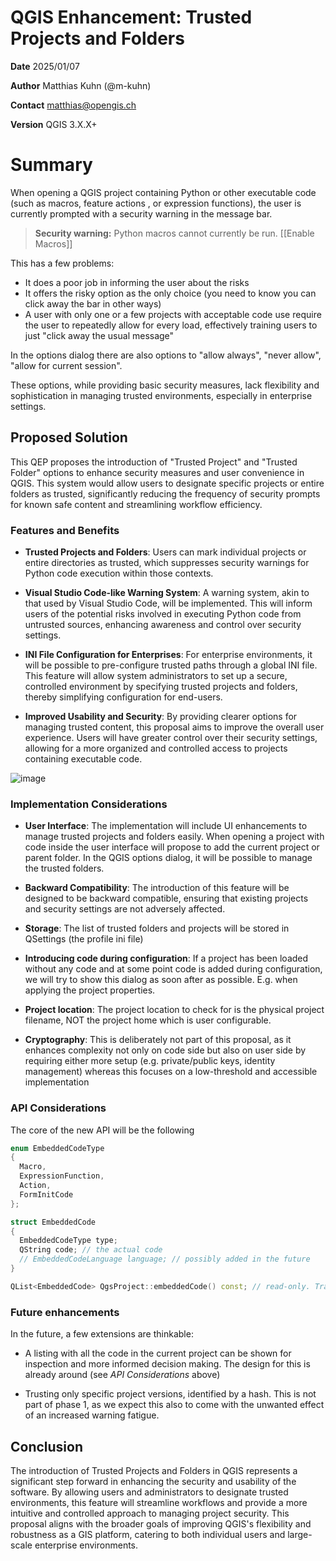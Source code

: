 # QGIS Enhancement: Trusted Projects and Folders

**Date** 2025/01/07

**Author** Matthias Kuhn (@m-kuhn)

**Contact** matthias@opengis.ch

**Version** QGIS 3.X.X+

# Summary

When opening a QGIS project containing Python or other executable code (such as macros, feature actions , or expression functions), the user is currently prompted with a security warning in the message bar.

> **Security warning:** Python macros cannot currently be run. [[Enable Macros]]

This has a few problems:

 - It does a poor job in informing the user about the risks
 - It offers the risky option as the only choice (you need to know you can click away the bar in other ways)
 - A user with only one or a few projects with acceptable code use require the user to repeatedly allow for every load, effectively training users to just "click away the usual message"

In the options dialog there are also options to "allow always", "never allow", "allow for current session".

These options, while providing basic security measures, lack flexibility and sophistication in managing trusted environments, especially in enterprise settings.

## Proposed Solution

This QEP proposes the introduction of "Trusted Project" and "Trusted Folder" options to enhance security measures and user convenience in QGIS. This system would allow users to designate specific projects or entire folders as trusted, significantly reducing the frequency of security prompts for known safe content and streamlining workflow efficiency.

### Features and Benefits

- **Trusted Projects and Folders**: Users can mark individual projects or entire directories as trusted, which suppresses security warnings for Python code execution within those contexts.
  
- **Visual Studio Code-like Warning System**: A warning system, akin to that used by Visual Studio Code, will be implemented. This will inform users of the potential risks involved in executing Python code from untrusted sources, enhancing awareness and control over security settings.

- **INI File Configuration for Enterprises**: For enterprise environments, it will be possible to pre-configure trusted paths through a global INI file. This feature will allow system administrators to set up a secure, controlled environment by specifying trusted projects and folders, thereby simplifying configuration for end-users.

- **Improved Usability and Security**: By providing clearer options for managing trusted content, this proposal aims to improve the overall user experience. Users will have greater control over their security settings, allowing for a more organized and controlled access to projects containing executable code.

![image](https://github.com/qgis/QGIS-Enhancement-Proposals/assets/588407/b1cc5070-d82c-4b10-a763-7a9f634121bf)


### Implementation Considerations

- **User Interface**: The implementation will include UI enhancements to manage trusted projects and folders easily. When opening a project with code inside the user interface will propose to add the current 
  project or parent folder. In the QGIS options dialog, it will be possible to manage the trusted folders.

- **Backward Compatibility**: The introduction of this feature will be designed to be backward compatible, ensuring that existing projects and security settings are not adversely affected.

- **Storage**: The list of trusted folders and projects will be stored in QSettings (the profile ini file)

- **Introducing code during configuration**: If a project has been loaded without any code and at some point code is added during configuration, we will try to show this dialog as soon after as possible. E.g. when   applying the project properties.

- **Project location**: The project location to check for is the physical project filename, NOT the project home which is user configurable.

- **Cryptography**: This is deliberately not part of this proposal, as it enhances complexity not only on code side but also on user side by requiring either more setup (e.g. private/public keys, identity management) whereas this focuses on a low-threshold and accessible implementation

### API Considerations

The core of the new API will be the following

```cpp
enum EmbeddedCodeType
{
  Macro,
  ExpressionFunction,
  Action,
  FormInitCode
};

struct EmbeddedCode
{
  EmbeddedCodeType type;
  QString code; // the actual code
  // EmbeddedCodeLanguage language; // possibly added in the future
}

QList<EmbeddedCode> QgsProject::embeddedCode() const; // read-only. Traverses project settings like macros, expression functions etc.
```

### Future enhancements

In the future, a few extensions are thinkable:

- A listing with all the code in the current project can be shown for inspection and more informed decision making. The design for this is already around (see _API Considerations_ above)

- Trusting only specific project versions, identified by a hash. This is not part of phase 1, as we expect this also to come with the unwanted effect of an increased warning fatigue.

## Conclusion

The introduction of Trusted Projects and Folders in QGIS represents a significant step forward in enhancing the security and usability of the software. By allowing users and administrators to designate trusted environments, this feature will streamline workflows and provide a more intuitive and controlled approach to managing project security. This proposal aligns with the broader goals of improving QGIS's flexibility and robustness as a GIS platform, catering to both individual users and large-scale enterprise environments.
